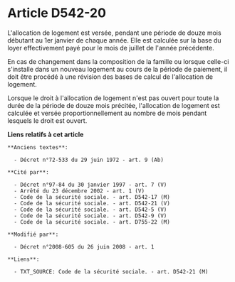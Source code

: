 # Article D542-20

L'allocation de logement est versée, pendant une période de douze mois débutant au 1er janvier de chaque année. Elle est
calculée sur la base du loyer effectivement payé pour le mois de juillet de l'année précédente.

En cas de changement dans la composition de la famille ou lorsque celle-ci s'installe dans un nouveau logement au cours de la
période de paiement, il doit être procédé à une révision des bases de calcul de l'allocation de logement. 

Lorsque le droit à l'allocation de logement n'est pas ouvert pour toute la durée de la période de douze mois précitée,
l'allocation de logement est calculée et versée proportionnellement au nombre de mois pendant lesquels le droit est ouvert.

**Liens relatifs à cet article**

	**Anciens textes**:

	  - Décret n°72-533 du 29 juin 1972 - art. 9 (Ab)

	**Cité par**:

	  - Décret n°97-84 du 30 janvier 1997 - art. 7 (V)
	  - Arrêté du 23 décembre 2002 - art. 1 (V)
	  - Code de la sécurité sociale. - art. D542-17 (M)
	  - Code de la sécurité sociale. - art. D542-21 (V)
	  - Code de la sécurité sociale. - art. D542-5 (V)
	  - Code de la sécurité sociale. - art. D542-9 (V)
	  - Code de la sécurité sociale. - art. D755-22 (M)

	**Modifié par**:

	  - Décret n°2008-605 du 26 juin 2008 - art. 1

	**Liens**:

	  - TXT_SOURCE: Code de la sécurité sociale. - art. D542-21 (M)
